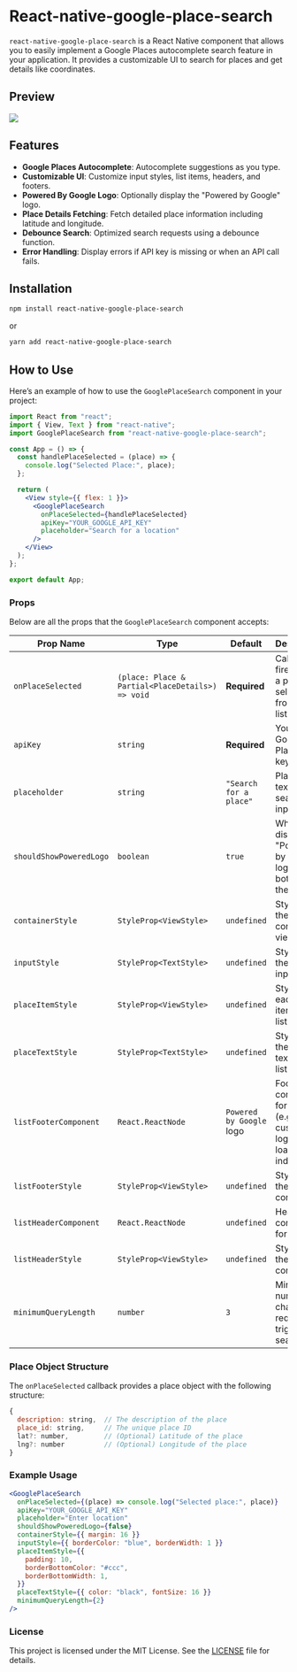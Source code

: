 # React-native-google-place-search

`react-native-google-place-search` is a React Native component that allows you to easily implement a Google Places autocomplete search feature in your application. It provides a customizable UI to search for places and get details like coordinates.

## Preview

![](https://github.com/Ashik55/react-native-google-place-search/master/Assets/preview.gif)

## Features

- **Google Places Autocomplete**: Autocomplete suggestions as you type.
- **Customizable UI**: Customize input styles, list items, headers, and footers.
- **Powered By Google Logo**: Optionally display the "Powered by Google" logo.
- **Place Details Fetching**: Fetch detailed place information including latitude and longitude.
- **Debounce Search**: Optimized search requests using a debounce function.
- **Error Handling**: Display errors if API key is missing or when an API call fails.

## Installation

```bash
npm install react-native-google-place-search
```

or

```bash
yarn add react-native-google-place-search
```

## How to Use

Here’s an example of how to use the `GooglePlaceSearch` component in your project:

```jsx
import React from "react";
import { View, Text } from "react-native";
import GooglePlaceSearch from "react-native-google-place-search";

const App = () => {
  const handlePlaceSelected = (place) => {
    console.log("Selected Place:", place);
  };

  return (
    <View style={{ flex: 1 }}>
      <GooglePlaceSearch
        onPlaceSelected={handlePlaceSelected}
        apiKey="YOUR_GOOGLE_API_KEY"
        placeholder="Search for a location"
      />
    </View>
  );
};

export default App;
```

### Props

Below are all the props that the `GooglePlaceSearch` component accepts:

| Prop Name               | Type                                             | Default                  | Description                                                                |
| ----------------------- | ------------------------------------------------ | ------------------------ | -------------------------------------------------------------------------- |
| `onPlaceSelected`       | `(place: Place & Partial<PlaceDetails>) => void` | **Required**             | Callback fired when a place is selected from the list.                     |
| `apiKey`                | `string`                                         | **Required**             | Your Google Places API key.                                                |
| `placeholder`           | `string`                                         | `"Search for a place"`   | Placeholder text for the search input.                                     |
| `shouldShowPoweredLogo` | `boolean`                                        | `true`                   | Whether to display the "Powered by Google" logo at the bottom of the list. |
| `containerStyle`        | `StyleProp<ViewStyle>`                           | `undefined`              | Style for the container view.                                              |
| `inputStyle`            | `StyleProp<TextStyle>`                           | `undefined`              | Style for the text input.                                                  |
| `placeItemStyle`        | `StyleProp<ViewStyle>`                           | `undefined`              | Style for each place item in the list.                                     |
| `placeTextStyle`        | `StyleProp<TextStyle>`                           | `undefined`              | Style for the place text in each list item.                                |
| `listFooterComponent`   | `React.ReactNode`                                | `Powered by Google` logo | Footer component for the list (e.g., a custom logo or loading indicator).  |
| `listFooterStyle`       | `StyleProp<ViewStyle>`                           | `undefined`              | Style for the footer component.                                            |
| `listHeaderComponent`   | `React.ReactNode`                                | `undefined`              | Header component for the list.                                             |
| `listHeaderStyle`       | `StyleProp<ViewStyle>`                           | `undefined`              | Style for the header component.                                            |
| `minimumQueryLength`    | `number`                                         | `3`                      | Minimum number of characters required to trigger the search.               |

### Place Object Structure

The `onPlaceSelected` callback provides a place object with the following structure:

```js
{
  description: string,  // The description of the place
  place_id: string,     // The unique place ID
  lat?: number,         // (Optional) Latitude of the place
  lng?: number          // (Optional) Longitude of the place
}
```

### Example Usage

```jsx
<GooglePlaceSearch
  onPlaceSelected={(place) => console.log("Selected place:", place)}
  apiKey="YOUR_GOOGLE_API_KEY"
  placeholder="Enter location"
  shouldShowPoweredLogo={false}
  containerStyle={{ margin: 16 }}
  inputStyle={{ borderColor: "blue", borderWidth: 1 }}
  placeItemStyle={{
    padding: 10,
    borderBottomColor: "#ccc",
    borderBottomWidth: 1,
  }}
  placeTextStyle={{ color: "black", fontSize: 16 }}
  minimumQueryLength={2}
/>
```

### License

This project is licensed under the MIT License. See the [LICENSE](LICENSE) file for details.
